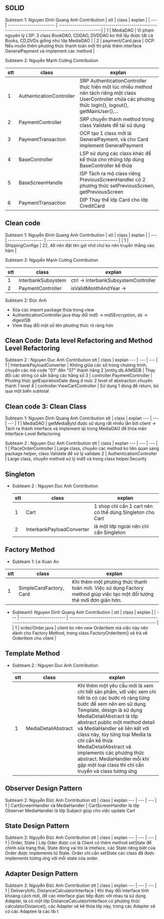 ## SOLID

Subteam 1: Nguyen Dinh Quang Anh Contribution
| stt | class                    | explan                                                                                             |
| --- | ------------------------ | ---------------------------------------------------------------------------------------------------|
| 1   | MediaDAO | Vi phạm nguyên lý LSP: 3 class BookDAO, CDDAO, DVDDAO ko thể lấy được tất cả Books, CD,DVDs giống như lớp MediaDAO |
| 2   | payment/Card.java | OCP: Nếu muốn thêm phương thức thanh toán mới thì phải thêm interface GeneralPayment và implement các method |

Subteam 2: Nguyễn Mạnh Cường Contribution

| stt | class                    | explan                                                                                                                                                        |
| --- | ------------------------ | ------------------------------------------------------------------------------------------------------------------------------------------------------------- |
| 1   | AuthenticationController | SRP AuthenticationController thực hiện một lúc nhiều method nên tách riêng một class UserController chứa các phương thức login(), logout(), getMainUser(),... |
| 2   | PaymentController        | SRP chuyển thành method trong class Validate để tái sử dụng                                                                                                   |
| 3   | PaymentTransaction       | OCP tạo 1 class mới là GeneralPayment, và cho Card implement GeneralPayment                                                                                   |
| 4   | BaseController           | LSP sử dụng các class khác để kế thừa cho những lớp dùng BaseController kế thừa                                                                               |
| 5   | BaseScreenHandle         | ISP Tách ra mộ class riêng PreviousScreenHandler có 2 phương thức setPreviousScreen, getPreviousScreen                                                        |
| 6   | PaymentTransaction       | DIP Thay thế lớp Card cho lớp CreditCard                                                                                                                      |

## Clean code

Subteam 1: Nguyễn Đình Quang Anh Contribution
| stt | class              | explan                               |
| --- | ------------------ | ------------------------------------ |
| 1   | ShippingConfigs | 22, 48 nên đặt tên gợi nhớ chứ ko nên truyền thẳng vào hàm |


Subteam 2: Nguyễn Mạnh Cường Contribution

| stt | class              | explan                               |
| --- | ------------------ | ------------------------------------ |
| 1   | InterbankSubsystem | ctrl -> interbankSubsystemController |
| 2   | PaymentController  | isValidMonthAndYear ->               |

Subteam 2: Đức Anh

- Xóa các import package thừa trong view
- AuthenticationController.java thay đổi md5 -> md5Encryption, sb -> digestSB
- View thay đổi một số tên phương thức rõ ràng hơn

## Clean Code: Data level Refactoring and Method Level Refactoring

Subteam 2 : Nguyen Duc Anh Contribution
stt | class | explan
--- | --- | --- |
1 | InterbankPayloadConverter | Không giữa các số trong chương trình, chuyển các mã code "01" đến "07" thành hằng
2 |entity.db.AIMSDB | Thay đổi các string có sẵn bằng các hằng số
3 | controller.PaymentController | Phương thức getExpirationDate đang ở mức 2 level of abstraction chuyển thành 1 level
4 | controller.ViewCartController | Sử dụng 1 dòng để return, bỏ qua một biến subtotal

## Clean code 3: Clean Class

Subteam 1: Nguyen Dinh Quang Anh Contribution
stt | class | explan
--- | --- | --- |
1 | MediaDAO | getMediaById được sử dụng rất nhiều lần bởi client -> Tách ra thành interface và implement lại trong MediaDAO để thỏa mãn Interface-Level Refactoring

Subteam 2 : Nguyen Duc Anh Contribution
stt | class | explan
--- | --- | --- |
1 | PlaceOrderController | Large class, chuyển các method ko liên quan sang package helper, class Validate để xử lý validate
2 | AuthenticationController | Large class, chuyển method xử lý md5 và trong class helper.Security

## Singleton

- Subteam 2 : Nguyen Duc Anh Contribution

  | stt | class                     | explan                                                   |
  | --- | ------------------------- | -------------------------------------------------------- |
  | 1   | Cart                      | 1 shop chỉ cần 1 cart nên có thể dùng Singleton cho Cart |
  | 2   | InterbankPayloadConverter | là một lớp ngoài nên chỉ cần Singleton                   |

## Factory Method

- Subteam 1: Le Xuan An

| stt | class                   | explan                                                                                                                 |
| --- | ----------------------- | ---------------------------------------------------------------------------------------------------------------------- |
| 1   | SimpleCardFactory, Card | Khi thêm một phương thức thanh toán mới. Việc sử dụng Factory method giúp việc tạo một đối tượng thẻ mới đơn giản hơn. |

- Subteam1: Nguyen Dinh Quang Anh Contribution
  | stt | class                   | explan                                                                                                                 |
  | --- | ----------------------- | ---------------------------------------------------------------------------------------------------------------------- |
  | 1   | order/Order.java | client ko nên new OrderItem mà việc này nên dành cho Factory Method, trong class FactoryOrderItem() sẽ trả về OrderItem cho client |


## Template Method

- Subteam 2 : Nguyen Duc Anh Contribution

  | stt | class               | explan                                                                                                                                                                                                                                                                                                                                                                                                                                               |
  | --- | ------------------- | ---------------------------------------------------------------------------------------------------------------------------------------------------------------------------------------------------------------------------------------------------------------------------------------------------------------------------------------------------------------------------------------------------------------------------------------------------- |
  | 1   | MediaDetailAbstract | Khi thêm một yêu cầu mới là xem chi tiết sản phẩm, với việc xem chi tiết ta có các bước rõ ràng từng bước để xem nên em sử dụng Template, design là sử dụng MediaDetailAbstract là lớp abstract public một method detail và MediaHandler sẽ liên kết với class này, tùy từng loại Media ta chỉ cần kế thừa MediaDetailAbstract và implements các phương thức abstract. MediaHandler mỗi khi gặp một loại class thì chỉ cần truyền và class tương ứng |

## Observer Design Pattern

Subteam 2: Nguyễn Đức Anh Contribution
stt | class | explan
--- | --- | --- |
1 | CartScreenHandler và MediaHandler | CartScreenHandler là lớp Observer MediaHandler là lớp Subject giúp cho việc update Cart

## State Design Pattern

Subteam 2: Nguyễn Đức Anh Contribution
stt | class | explan
--- | --- | --- |
1 | Order, State | Lớp Oder được coi là Client có thêm method setState để chỉnh sửa trạng thái, State đóng vai trò là inteface, các State riêng biệt của Order được implements từ State. Order chỉ cần setState các class đã được implements tương ứng với mỗi state của order.

## Adapter Design Pattern

Subteam 2: Nguyễn Đức Anh Contribution
stt | class | explan
--- | --- | --- |
1 | DeliveryInfo, DistanceCalculatorInterface | Khi thay đổi interface tính khoảng cách mới, để các interface giao tiếp được với nhau ta sử dụng Adapter, ta có một lớp DistanceCalculatorInterface có phương thức calculatorDistance(), các Adapter sẽ kế thừa lớp này, trong các Adapter sẽ có các Adaptee là các lib t
